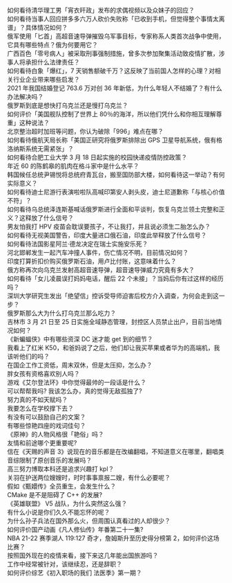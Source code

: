 如何看待清华理工男「宵衣旰政」发布的求偶视频以及众妹子的回应？  
如何看待当事人回应拼多多六万人砍价失败称「已收到手机，但觉得整个事情太离谱」？具体情况如何？  
俄军使用「匕首」高超音速导弹摧毁乌军事目标，专家称系人类首次战争中使用，它具有哪些特点？俄为何要用它？  
广西百色「零号病人」被采取刑事强制措施，曾多次参加聚集活动致疫情扩散，涉事人将承担什么法律责任？  
如何看待白象「爆红」，7 天销售额破千万？这反映了当前国人怎样的心理？对相关行业企业带来哪些启发？  
2021 年我国结婚登记 763.6 万对创 36 年新低，为什么年轻人不结婚了？有什么办法解决吗？  
俄罗斯到底是想快打乌克兰还是慢打乌克兰？  
如何评价「美国舰队控制了世界上 80％的海洋，所以他们凭什么和你相互理解尊重」这种说法？  
北京整治超时加班等问题，你认为破除「996」难点在哪？  
如何看待俄航天局长称「美国正研究将俄罗斯排除出 GPS 卫星导航系统，俄有格洛纳斯系统无需紧张」？  
如何看待合肥工业大学 3 月 18 日起实施的校园快递疫情防控政策？  
年近 60 的陈鹤皋的肌肉在格斗家中是什么水平？  
韩国候任总统尹锡悦将总统府青瓦台，搬至国防部大楼，如何看待这一举动？有何实际意义？  
如何看待迪士尼游行表演啦啦队高喊印第安人剥头皮，迪士尼道歉称「与核心价值不符」？  
如何看待乌总统泽连斯基喊话俄罗斯进行全面和平谈判，恢复乌克兰领土完整和正义？这释放了什么信号？  
男友怕我打 HPV 疫苗会耽误要孩子，不让我打，并且说必须生二胎怎么办？  
如何看待无视美国警告，印度大量进口俄石油，印度此举释放了什么信号？  
如何看待法国影星阿兰·德龙决定在瑞士实施安乐死？  
河北邯郸发生一起汽车冲撞人事件，伤亡情况不明，目前情况如何？  
印度打算折扣价购买俄罗斯石油，用卢比付账，这意味着什么？  
俄方称再次向乌克兰发射高超音速导弹，超音速导弹威力究竟有多大？  
如何看待「女儿凌晨误打妈妈电话，醒后 22 个未接」？当妈后你有过这样的经历吗？  
深圳大学研究生发出「绝望信」控诉受导师迫害后校方介入调查，为何会走到这一步？  
俄罗斯那么大为什么打乌克兰那么吃力？  
吉林市 3 月 21 日至 25 日实施全域静态管理，封控区人员禁止出户，目前当地情况如何？  
《新蝙蝠侠》中有哪些资深 DC 迷才能 get 到的细节？  
我看上了红米 K50，和爸妈说了之后，他们却让我买苹果或者华为的高端机，我该听他们的吗？  
在国企工作工资低，周末双休，但是太压抑，怎么办？  
胖女孩有资格喜欢别人吗？  
游戏《艾尔登法环》中你觉得最帅的一段话是什么？  
可以帮帮我吗? 我该怎么办，真的觉得无敌孤独了?  
努力真的不如天赋吗？  
我要怎么在学校撑下去？  
有没有可以鼓励自己的文案？  
有哪些惊艳四座的戏词佳句？  
《原神》的人物风格很「艳俗」吗？  
友情和前途哪个更重要呢?  
信在《天赐的声音 3》说现在的音乐都是在改编翻唱，不知道意义在哪里，翻唱类音综限制了原创音乐的发展吗？  
高三努力博取本科还是追求兴趣打 kpl？  
关羽在护送两位嫂嫂时，时时事事禀报二嫂，有什么必要呢？  
假如《甄嬛传》全员重生，会发生什么？  
CMake 是不是阻碍了 C++ 的发展?  
《英雄联盟》 V5 战队，为什么突然这么强？  
有什么小说是你们久久不能忘怀的呢？  
为什么孙子兵法在国外那么火，但周围认真看过的人却很少？  
如何评价国产动画《凡人修仙传》年番第二十一集?  
NBA 21-22 赛季湖人 119:127 奇才，詹姆斯升至历史得分榜第 2，如何评价这场比赛？  
按照国外现在的疫情来看，接下来这几年能出国旅游吗？  
工作中经常被针对，该继续忍，还是辞职？  
如何评价综艺《初入职场的我们 法医季》第一期？  
